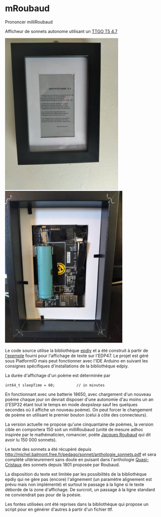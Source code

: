 # mRoubaud
 Prononcer milliRoubaud

Afficheur de sonnets autonome utilisant un [TTGO T5 4.7](https://github.com/Xinyuan-LilyGO/LilyGo-EPD47)

 <img src="Hardware\front.jpg" Height=500 >
 <img src="Hardware\back.jpg" Height=500 >
 

Le code source utilise la bibliothèque [epdiy](https://github.com/vroland/epdiy) et a été construit à partir de [l'exemple](https://github.com/vroland/epdiy/tree/master/examples/lilygo-t5-47-epd-platformio) fourni pour l'affichage de texte sur l'EDP47. Le projet est géré sous PlatformIO mais peut fonctionner avec l'IDE Arduino en suivant les consignes spécifiques d'installations de la bibliothèque edpiy.

La durée d'affichage d'un poème est déterminée par 

`int64_t sleepTime = 60;          // in minutes`

En fonctionnant avec une batterie 18650, avec chargement d'un nouveau poème chaque jour on devrait disposer d'une autonomie d'au moins un an (l'ESP32 étant tout le temps en mode *deepsleep* sauf les quelques secondes où il affiche un nouveau poème). On peut forcer le changement de poème en utilisant le premier bouton (celui à côte des connecteurs).

La version actuelle ne propose qu'une cinquantaine de poèmes, la version cible en comportera 150 soit un milliRoubaud (unité de mesure adhoc inspirée par le mathématicien, romancier, poète [Jacques Roubaud](https://fr.wikipedia.org/wiki/Jacques_Roubaud) qui dit avoir lu 150 000 sonnets). 

Le texte des sonnets a été récupéré depuis http://michel.balmont.free.fr/pedago/sonnet/anthologie_sonnets.pdf et sera complété ultérieurement sans doute en puisant dans l'anthologie [Quasi-Cristaux](https://blogs.oulipo.net/qc/choix-premiere-partie/2-presentation-generale/) des sonnets depuis 1801 proposée par Roubaud.

La disposition du texte est limitée par les possibilités de la bibliothèque epdiy qui ne gère pas (encore) l'alignement (un paramètre alignement est prévu mais non implémenté) et surtout le passage à la ligne si le texte déborde de la zone d'affichage. De surcroit, un passage à la ligne standard ne conviendrait pas pour de la poésie.

Les fontes utilisées ont été reprises dans la bibliothèque qui propose un script pour en générer d'autres à partir d'un fichier ttf.
